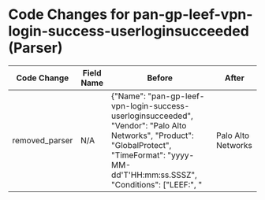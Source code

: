 # Code Changes for pan-gp-leef-vpn-login-success-userloginsucceeded (Parser)

| Code Change | Field Name | Before | After |
|-------------|------------|--------|-------|
| removed_parser | N/A | {"Name": "pan-gp-leef-vpn-login-success-userloginsucceeded", "Vendor": "Palo Alto Networks", "Product": "GlobalProtect", "TimeFormat": "yyyy-MM-dd'T'HH:mm:ss.SSSZ", "Conditions": ["LEEF:", "|Palo Alto Networks|PAN-OS Syslog Integration|", "Subtype=globalprotect", "-succ|", "user login succeeded"], "Fields": ["\|ReceiveTime=({time}\d\d\d\d\/\d\d\/\d\d\s\d\d:\d\d:\d\d)", "User name:\s*({user}[\w\.\-\!\#\^\~]{1,40}\$?)", "User name:\s*({email_address}[^@\s]+@[^\s,]+),", "DeviceName=({host}[\w\-.]+)", "from:\s*({src_ip}((([0-9a-fA-F.]{0,4}):{1,2}){1,7}([0-9a-fA-F]){0,4})|(((25[0-5]|(2[0-4]|1\d|[0-9]|)\d)\.?\b){4}))(:({src_port}\d+))?", "Severity=({severity}[^\s|]+)", "cat=({category}[^\s|]+)", "Client OS ( version)?.+?({os}iOS|Android|BlackBerry|Windows Phone|BeOS|(?:X|x)11|(?:W|w)indows|(?:L|l)inux|(?:M|m)acintosh|(?:D|d)arwin)", "((?:1969-[^,]+?)|({time}\d\d\d\d-\d\d-\d\dT\d\d:\d\d:\d\d\.\d+[\+-]\d+:\d+))"], "ParserVersion": "v1.0.0"} | N/A |